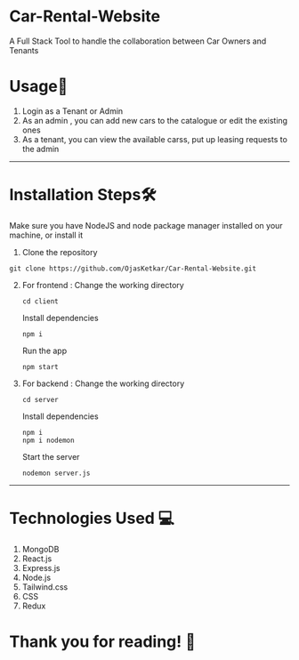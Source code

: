 # Car-Rental-Website

A Full Stack Tool to handle the collaboration between Car Owners and Tenants

# Usage🚀
1. Login as a Tenant or Admin
2. As an admin , you can add new cars to the catalogue or edit the existing ones
3. As a tenant, you can view the available carss, put up leasing requests to the admin

---- 

# Installation Steps🛠️

Make sure you have NodeJS and node package manager installed on your machine, or install it

1. Clone the repository
```
git clone https://github.com/OjasKetkar/Car-Rental-Website.git
```

2. For frontend : 
    Change the working directory 
    ```
    cd client
    ```
    Install dependencies 
    ```
    npm i
    ```
    Run the app 
    ```
    npm start
    ```

3. For backend :
    Change the working directory 
    ```
    cd server
    ```
    Install dependencies 
    ```
    npm i
    npm i nodemon
    ```
    Start the server 
    ```
    nodemon server.js
    ```
    
------

# Technologies Used 💻
1. MongoDB
2. React.js
3. Express.js
4. Node.js
5. Tailwind.css
6. CSS
7. Redux

# Thank you for reading! 🌟
